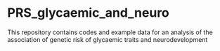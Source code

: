 # PRS_glycaemic_and_neuro
This repository contains codes and example data for an analysis of the association of genetic risk of glycaemic traits and neurodevelopment
